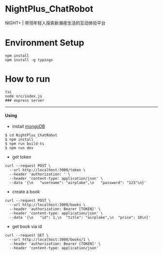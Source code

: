 # NightPlus_ChatRobot
NIGHT+ | 带领年轻人探索新潮夜生活的互动体验平台

# Environment Setup

```
npm install
npm install -g typings

```

# How to run

```
tsc
node src/index.js
### express server
```

----

#### Using

- install [mongoDB](https://github.com/mongodb/mongo)

```shell
$ cd NightPlus_ChatRobot
$ npm install
$ npm run build-ts
$ npm run dev
```

- get token
```
curl --request POST \
  --url http://localhost:3000/token \
  --header 'authorization: ' \
  --header 'content-type: application/json' \
  --data '{\n	"username": "airplake",\n	"password": "123"\n}'
```

- create a book
```
curl --request POST \
  --url http://localhost:3000/books \
  --header 'authorization: Bearer [TOKEN]' \
  --header 'content-type: application/json' \
  --data '{\n	"id": 1,\n	"title": "airplake",\n	"price": 10\n}'
```

- get book via id
```
curl --request GET \
  --url http://localhost:3000/books/1 \
  --header 'authorization: Bearer [TOKEN]' \
  --header 'content-type: application/json'
```